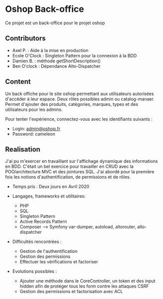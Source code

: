 # Oshop Back-office

Ce projet est un back-office pour le projet oshop 

Contributors
--
- Axel P. : Aide à la mise en production
- Ecole O'Clock : Singleton Pattern pour la connexion à la BDD
- Damien B. : méthode getShortDescription()
- Ben O'clock : Dépendance Alto-Dispatcher 

Content
--
Un back offiche pour le site oshop permettant aux utilisateurs autorisées d'accéder à leur espace. Deux rôles possibles admin ou catalog-manaer.
Permet d'ajouter des produits, catégories, marques, types et des utilisateurs pour les admins.

Pour tenter l'expérience, connectez-vous avec les identifiants suivants :
- Login: admin@oshop.fr
- Password: cameleon

Realisation
--

J'ai pu m'exercer en travaillant sur l'affichage dynamique des informations en BDD.
C'était un bel exercice pour travailler en CRUD avec la POO/architecture MVC et des jointures SQL. J'ai abordé pour la première fois les notions d'authentification, de permissions et de rôles. 

- Temps pris : Deux jours en  Avril 2020
  
- Langages, frameworks et utilitaires:
  - PHP
  - SQL
  - Singleton Pattern
  - Active Records Pattern
  - Composer --> Symfony var-dumper, autoload, altorouter, alto-dispatcher


- Difficultés rencontrées :
    - Gestion de l'authentification
    - Gestion des permissions 
    - Effectuer les vérifications et factoriser 

- Evolutions possibles :
  - Ajouter une méthode dans le CoreController, un token et des input hidden afin de protéger tous les form contre les attaques CSRF
  - Gestion des permissions et factorisation avec ACL